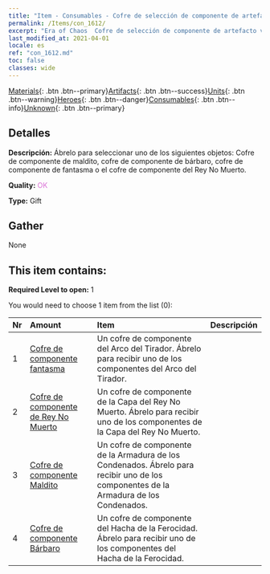 ```yaml
---
title: "Item - Consumables - Cofre de selección de componente de artefacto violeta"
permalink: /Items/con_1612/
excerpt: "Era of Chaos  Cofre de selección de componente de artefacto violeta"
last_modified_at: 2021-04-01
locale: es
ref: "con_1612.md"
toc: false
classes: wide
---
```

 [Materials](/es/Items/){: .btn .btn--primary}[Artifacts](/es/Items/Artifacts/){: .btn .btn--success}[Units](/es/Items/Units/){: .btn .btn--warning}[Heroes](/es/Items/Heroes/){: .btn .btn--danger}[Consumables](/es/Items/Consumables/){: .btn .btn--info}[Unknown](/es/Items/Unknown/){: .btn .btn--primary}

## Detalles
 **Descripción:** Ábrelo para seleccionar uno de los siguientes objetos: Cofre de componente de maldito, cofre de componente de bárbaro, cofre de componente de fantasma o el cofre de componente del Rey No Muerto.

 **Quality:** <span style="color: #DA70D6">OK</span>

 **Type:** Gift

## Gather

  None

## This item contains:

 **Required Level to open:** 1

 You would need to choose 1 item from the list (0):

  | Nr | Amount |     Item    | Descripción |
  |:---|:-------|:------------|:-----------:|
  | 1 | [Cofre de componente fantasma](/es/Items/con_1339/) | Un cofre de componente del Arco del Tirador. Ábrelo para recibir uno de los componentes del Arco del Tirador. | 
  | 2 | [Cofre de componente de Rey No Muerto](/es/Items/con_1340/) | Un cofre de componente de la Capa del Rey No Muerto. Ábrelo para recibir uno de los componentes de la Capa del Rey No Muerto. | 
  | 3 | [Cofre de componente Maldito](/es/Items/con_1341/) | Un cofre de componente de la Armadura de los Condenados. Ábrelo para recibir uno de los componentes de la Armadura de los Condenados. | 
  | 4 | [Cofre de componente Bárbaro](/es/Items/con_1342/) | Un cofre de componente del Hacha de la Ferocidad. Ábrelo para recibir uno de los componentes del Hacha de la Ferocidad. | 
